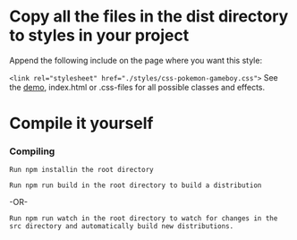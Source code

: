 # Copy all the files in the dist directory to styles in your project

Append the following include on the page where you want this style:

` <link rel="stylesheet" href="./styles/css-pokemon-gameboy.css"> `
See the [demo](https://crazy8games.github.com/Pokemon-EM-RB-Css), index.html or .css-files for all possible classes and effects.
# Compile it yourself
### Compiling
`Run npm installin the root directory`

`Run npm run build in the root directory to build a distribution`

-OR-

`Run npm run watch in the root directory to watch for changes in the src directory and automatically build new distributions.`
